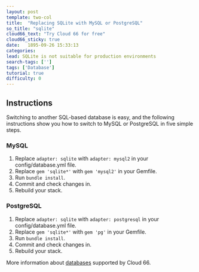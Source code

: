 ```yaml
---
layout: post
template: two-col
title:  "Replacing SQLite with MySQL or PostgreSQL"
so_title: "sqlite"
cloud66_text: "Try Cloud 66 for free"
cloud66_sticky: true
date:   1895-09-26 15:33:13
categories: 
lead: SQLite is not suitable for production environments
search-tags: ['']
tags: ['Database']
tutorial: true
difficulty: 0
---
```



## Instructions
Switching to another SQL-based database is easy, and the following instructions show you how to switch to MySQL or PostgreSQL in five simple steps.

### MySQL

<ol class="article-list">
	<li>Replace <code>adapter: sqlite</code> with <code>adapter: mysql2</code> in your config/database.yml file.</li>
	<li>Replace <code>gem 'sqlite*'</code> with <code>gem 'mysql2'</code> in your Gemfile.</li>
	<li>Run <code>bundle install</code>.</li>
    <li>Commit and check changes in.</li>
    <li>Rebuild your stack.</li>
</ol>

### PostgreSQL

<ol class="article-list">
	<li>Replace <code>adapter: sqlite</code> with <code>adapter: postgresql</code> in your config/database.yml file.</li>
	<li>Replace <code>gem 'sqlite*'</code> with <code>gem 'pg'</code> in your Gemfile.</li>
	<li>Run <code>bundle install</code>.</li>
    <li>Commit and check changes in.</li>
    <li>Rebuild your stack.</li>
</ol>

More information about [databases](http://help.cloud66.com/database-management/database-management.html) supported by Cloud 66.
